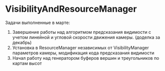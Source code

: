 # VisibilityAndResourceManager

Задачи выполненные в марте:

1. Завершение работы над алгоритмом предсказания видимости с учетом линейной и угловой скорости движения камеры. (доделка за декабрь)
2. Установка в ResourceManager независимых от VisibilityManager параметров камеры, модификация кода предсказания видимости
3. Начал работу над генератором буферов вершин и треугольников по картам высот
